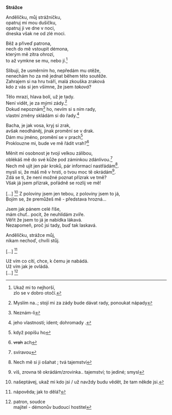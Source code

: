  __Strážce__


Andělíčku, můj strážníčku,  
opatruj mi mou dušičku,  
opatruj ji ve dne v noci,  
dneska však ne od zlé moci.

Běž a přiveď patrona,  
nech do mě vstoupit démona,  
kterým mě zítra ohrozí,  
to až vymkne se mu, nebo jí.[^10]  

Slibuji, že usměrním ho, nepředám mu otěže,  
nenechám ho za mě jednat během této soutěže.  
Zahrajem si na hru tváří, malá zkouška zraková  
kdo z vás si jen všimne, že jsem *taková*?

Tělo mrazí, hlava bolí, už je tady.  
Není vidět, je za mými zády.[^4]  
Dokud nepoznám[^12] ho, nevím si s ním rady,  
vlastní změny skládám si do řady.[^6]  

Bacha, je jak vosa, kryj si zrak,  
avšak neodháněj, jinak promění se v drak.  
Dám mu jméno, promění se v prach[^11]  
Proklouzne mi, bude ve mě řádit vrah?[^5]  

Měnit mi osobnost je tvojí velkou zálibou,  
oblékáš mě do své kůže pod záminkou zdánlivou.[^2]  
Nech mě ujít jen pár kroků, pár informací nastřádám[^7].  
mysli si, že máš mě v hrsti, o tvou moc tě okrádám[^3].  
Zdá se ti, že není možné poznat přízrak ve tmě?  
Však já jsem přízrak, pořádně se rozlij ve mě!

[...]
[^8]
Z poloviny jsem jen tebou, z poloviny jsem to já,  
Bojím se, že premůžeš mě - představa hrozná...

Jsem jak pánem celé říše,  
mám chuť.. pocit, že neuhlídám zvíře.  
Věřit že jsem to já je nabídka lákavá.  
Nezapomeň, proč jsi tady, buď tak laskavá.

Andělíčku, strážce můj,  
nikam nechoď, chvíli stůj.  

[...]
[^9]  

Už vím co cítí, chce, k čemu je nabádá.  
Už vím jak je ovládá.  
[...]
[^1]  

[^1]: patron, soudce  
  majitel - démonův budoucí hostitel
[^2]: svíravou  
[^3]: víš, zrovna tě okrádám/zrovinka..
tajemství; to jediné; smysl

[^4]:  Myslím na..; stojí mi za zády
bude dávat rady, ponoukat nápady
[^5]: ~~vrah~~ ach
[^6]: jeho vlastnosti; ident; dohromady .
[^7]: Nech mě si ji ošahat ; tvá tajemství
[^8]: našeptávej, ukaž mi kdo jsi / 
 už navždy budu vědět, že tam někde jsi.

 [^9]: nápověda; jak to dělá?
 [^10]: Ukaž mi to nejhorší,  
zlo se v dobro otočí.  
[^11]: když popíšu ho  
[^12]: Neznám-li  
